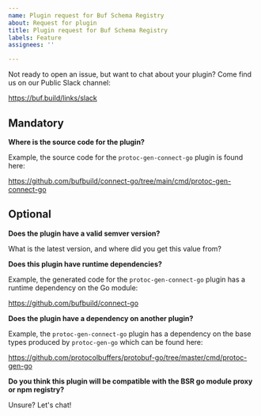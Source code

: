 ```yaml
---
name: Plugin request for Buf Schema Registry
about: Request for plugin
title: Plugin request for Buf Schema Registry
labels: Feature
assignees: ''

---
```


Not ready to open an issue, but want to chat about your plugin? Come find us on our Public Slack channel:

https://buf.build/links/slack

## Mandatory

**Where is the source code for the plugin?**

Example, the source code for the `protoc-gen-connect-go` plugin is found here:

https://github.com/bufbuild/connect-go/tree/main/cmd/protoc-gen-connect-go


## Optional

**Does the plugin have a valid semver version?**

What is the latest version, and where did you get this value from?

**Does this plugin have runtime dependencies?**

Example, the generated code for the `protoc-gen-connect-go` plugin has a runtime dependency on the Go module:

https://github.com/bufbuild/connect-go

**Does the plugin have a dependency on another plugin?**

Example, the `protoc-gen-connect-go` plugin has a dependency on the base types produced by  `protoc-gen-go` which can be found here:

https://github.com/protocolbuffers/protobuf-go/tree/master/cmd/protoc-gen-go

**Do you think this plugin will be compatible with the BSR go module proxy or npm registry?**

Unsure? Let's chat!
